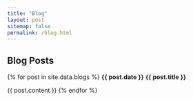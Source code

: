 ```yaml
---
title: "Blog"
layout: post
sitemap: false
permalink: /blog.html
---
```


## Blog Posts

<div class="jumbotron">
{% for post in site.data.blogs %}
<b>{{ post.date }}</b>
<b>{{ post.title }}</b>

{{ post.content }}
{% endfor %}
</div>
